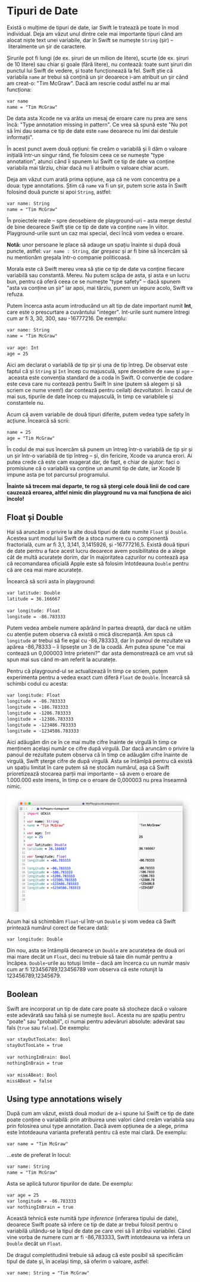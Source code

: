 # Tipuri de Date

Există o mulțime de tipuri de date, iar Swift le tratează pe toate în mod individual. Deja am văzut unul dintre cele mai importante tipuri când am alocat niște text unei variabile, dar în Swift se numește `String` (șir) – literalmente un șir de caractere.

Șirurile pot fi lungi (de ex. șiruri de un milion de litere), scurte (de ex. șiruri de 10 litere) sau chiar și goale (fără litere), nu contează: toate sunt șiruri din punctul lui Swift de vedere, și toate funcționează la fel. Swift știe că variabila `name` ar trebui să conțină un șir deoarece i-am atribuit un șir când am creat-o: "Tim McGraw". Dacă am rescrie codul astfel nu ar mai funcționa:

    var name
    name = "Tim McGraw"

De data asta Xcode ne va arăta un mesaj de eroare care nu prea are sens încă: "Type annotation missing in pattern". Ce vrea să spună este "Nu pot să îmi dau seama ce tip de date este `name` deoarece nu îmi dai destule informații".

În acest punct avem două opțiuni: fie creăm o variabilă și îi dăm o valoare inițială într-un singur rând, fie folosim ceea ce se numește "type annotation", atunci când îi spunem lui Swift ce tip de date va conține variabila mai târziu, chiar dacă nu îi atribuim o valoare chiar acum. 

Deja am văzut cum arată prima opțiune, așa că ne vom concentra pe a doua: type annotations. Știm că `name` va fi un șir, putem scrie asta în Swift folosind două puncte si apoi `String`, astfel:

    var name: String
    name = "Tim McGraw"

În proiectele reale – spre deosebiere de playground-uri – asta merge destul de bine deoarece Swift știe ce tip de date va conține `name` în viitor. Playground-urile sunt un caz mai special, deci încă vom vedea o eroare.

**Notă:** unor persoane le place să adauge un spațiu înainte si după două puncte, astfel: `var name : String`, dar *greșesc* și ar fi bine să încercăm să nu mentionăm greșala într-o companie politicoasă.

Morala este că Swift mereu vrea să știe ce tip de date va conține fiecare variabilă sau constantă. Mereu. Nu putem scăpa de asta, și asta e un lucru bun, pentru că oferă ceea ce se numește "type safety" – dacă spunem "asta va conține un șir" iar apoi, mai târziu, punem un iepure acolo, Swift va refuza.

Putem încerca asta acum introducând un alt tip de date important numit **Int**, care este o prescurtare a cuvântului "integer". Int-urile sunt numere întregi cum ar fi 3, 30, 300, sau -16777216. De exemplu:

    var name: String
    name = "Tim McGraw"

    var age: Int
    age = 25

Aici am declarat o variabilă de tip șir și una de tip întreg. De observat este faptul că și `String` și `Int` încep cu majusculă, spre deosebire de `name` și `age` – aceasta este convenția standard de a coda în Swift. O convenție de codare este ceva care nu contează pentru Swift în sine (putem să alegem și să scriem ce nume vrem!) dar contează pentru ceilalți dezvoltatori. În cazul de mai sus, tipurile de date încep cu majusculă, în timp ce variabilele și constantele nu.

Acum că avem variabile de două tipuri diferite, putem vedea type safety în acțiune. Încearcă să scrii:

    name = 25
    age = "Tim McGraw"

În codul de mai sus încercăm să punem un întreg într-o variabilă de tip șir și un șir într-o variabilă de tip întreg – și, din fericire, Xcode va arunca erori. Ai putea crede că este cam exagerat dar, de fapt, e chiar de ajutor: faci o promisiune că o variabilă va conține un anumit tip de date, iar Xcode îți impune asta pe tot parcursul programului.

**Înainte să trecem mai departe, te rog să ștergi cele două linii de cod care cauzează eroarea, altfel nimic din playground nu va mai funcționa de aici încolo!**


## Float și Double

Hai să aruncăm o privire la alte două tipuri de date numite `Float` și `Double`. Acestea sunt modul lui Swift de a stoca numere cu o componentă fractorială, cum ar fi 3,1, 3,141, 3,1415926, și -16777216,5. Există două tipuri de date pentru a face acest lucru deoarece avem posibilitatea de a alege cât de multă acuratețe dorim, dar în majoritatea cazurilor nu contează așa că recomandarea oficială Apple este să folosim întotdeauna `Double` pentru că are cea mai mare acuratețe.

Încearcă să scrii asta în playground:

    var latitude: Double
    latitude = 36.166667

    var longitude: Float
    longitude = -86.783333

Putem vedea ambele numere apărând în partea dreaptă, dar dacă ne uităm cu atenție putem observa că există o mică discrepanță. Am spus că `longitude` ar trebui să fie egal cu -86,783333, dar în panoul de rezultate va apărea -86,78333 – îi lipsește un 3 de la coadă. Am putea spune "ce mai contează un 0,000003 între prieteni?" dar asta demonstrează ce am vrut să spun mai sus când m-am referit la acuratețe.

Pentru că playground-ul se actualizează în timp ce scriem, putem experimenta pentru a vedea exact cum diferă `Float` de `Double`. Încearcă să schimbi codul cu acesta:

    var longitude: Float
    longitude = -86.783333
    longitude = -186.783333
    longitude = -1286.783333
    longitude = -12386.783333
    longitude = -123486.783333
    longitude = -1234586.783333

Aici adăugăm din ce în ce mai multe cifre înainte de virgulă în timp ce menținem același număr ce cifre după virgulă. Dar dacă aruncăm o privire la panoul de rezultate putem observa că în timp ce adăugăm cifre înainte de virgulă, Swift șterge cifre de după virgulă. Asta se întâmlpă pentru că există un spațiu limitat în care putem să ne stocăm numărul, așa că Swift prioretizează stocarea parții mai importante – să avem o eroare de 1.000.000 este imens, în timp ce o eroare de 0,000003 nu prea înseamnă nimic.

![În Swift un Float are o capacitate mult mai mică decât un Double, așa că e bine să folosim Double pe cât posibil.](0-4.png)

Acum hai să schimbăm `Float`-ul într-un `Double` și vom vedea că Swift printează numărul corect de fiecare dată:

    var longitude: Double

Din nou, asta se întâmplă deoarece un `Double` are acuratețea de două ori mai mare decât un `Float`, deci nu trebuie să taie din număr pentru a încăpea. `Double`-urile au totuși limite – dacă am încerca cu un număr masiv cum ar fi 123456789,123456789 vom observa că este rotunjit la 123456789,12345679.


## Boolean

Swift are incorporat un tip de date care poate să stocheze dacă o valoare este adevărată sau falsă și se numește `Bool`. Acesta nu are spațiu pentru "poate" sau "probabil", ci numai pentru adevăruri absolute: adevărat sau fals (`true` sau `false`). De exemplu:

    var stayOutTooLate: Bool
    stayOutTooLate = true

    var nothingInBrain: Bool
    nothingInBrain = true

    var missABeat: Bool
    missABeat = false


## Using type annotations wisely

După cum am văzut, există două moduri de a-i spune lui Swift ce tip de date poate conține o variabilă: prin atribuirea unei valori când creăm variabila sau prin folosirea unui type annotation. Dacă avem opțiunea de a alege, prima este întotdeauna varianta preferată pentru că este mai clară. De exemplu: 

    var name = "Tim McGraw"

…este de preferat în locul:

    var name: String
    name = "Tim McGraw"

Asta se aplică tuturor tipurilor de date. De exemplu:

    var age = 25
    var longitude = -86.783333
    var nothingInBrain = true

Această tehnică este numită *type inference* (inferarea tipului de date), deoarece Swift poate să infere ce tip de date ar trebui folosit pentru o variabilă uitându-se la tipul de date pe care vrei să îl atribui variabilei. Când vine vorba de numere cum ar fi -86,783333, Swift intotdeauna va infera un `Double` decât un `Float`.

De dragul completitudinii trebuie să adaug că este posibil să specificăm tipul de date și, în același timp, să oferim o valoare, astfel:

    var name: String = "Tim McGraw"

